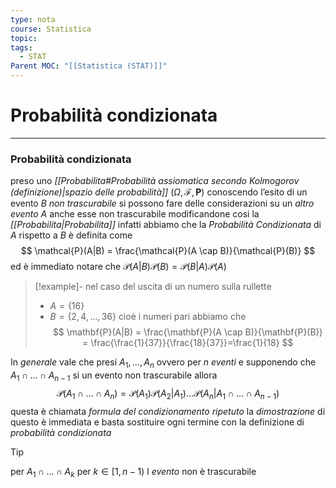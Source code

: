 ```yaml
---
type: nota
course: Statistica
topic: 
tags:
  - STAT
Parent MOC: "[[Statistica (STAT)]]"
---
```

# Probabilità condizionata
---
### Probabilità condizionata
preso uno _[[Probabilita#Probabilità assiomatica secondo Kolmogorov (definizione)|spazio delle probabilità]]_ $(\Omega,\mathcal{F},\mathbf{P})$ conoscendo l’esito di un evento $B$ _non trascurabile_ si possono fare delle considerazioni su un _altro evento_ $A$ anche esse non trascurabile modificandone cosi la _[[Probabilita|Probabilita]]_
infatti abbiamo che la _Probabilità Condizionata_ di $A$ rispetto a $B$ è definita come$$
\mathcal{P}(A|B) = \frac{\mathcal{P}(A \cap B)}{\mathcal{P}(B)}
$$
ed è immediato notare che $\mathcal{P}(A|B)\mathcal{P}(B)=\mathcal{P}(B|A)\mathcal{P}(A)$
>[!example]-
>nel caso del uscita di un numero sulla rullette
>- $A = \{16\}$
>- $B =\{2,4,\dots,36\}$ cioè i numeri pari
>abbiamo che
>$$
>\mathbf{P}(A|B) = \frac{\mathbf{P}(A \cap B)}{\mathbf{P}(B)} = \frac{\frac{1}{37}}{\frac{18}{37}}=\frac{1}{18}
>$$

In _generale_ vale che presi  $A_1,\dots,A_n$ ovvero per $n$ _eventi_  e supponendo che $A_1 \cap\dots \cap A_{n-1}$ si  un evento non trascurabile allora$$
\mathcal{P}(A_1 \cap\dots \cap A_n) = \mathcal{P}(A_1)\mathcal{P}(A_2|A_1) \dots\mathcal{P}(A_n|A_1 \cap\dots \cap A_{n-1})
$$ questa è chiamata _formula del condizionamento ripetuto_
la _dimostrazione_ di questo è immediata e basta sostituire ogni termine con la definizione di _probabilità condizionata_ 

>[!tip]
>per $A_{1} \cap\dots\cap A_{k}$ per $k\in[1,n-1)$ l _evento_ non è trascurabile


